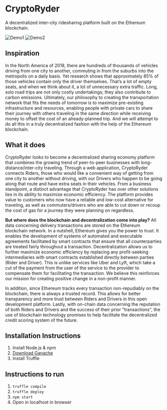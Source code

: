 # CryptoRyder
A decentralized inter-city ridesharing platform built on the Ethereum blockchain.

![Demo1](https://github.com/CryptoRyder/CryptoRyder/blob/master/demo1.PNG "Home Page")
![Demo2](https://github.com/CryptoRyder/CryptoRyder/blob/master/demo2.PNG "Search Results")
## Inspiration
In the North America of 2018, there are hundreds of thousands of vehicles driving from one city to another, commuting in from the suburbs into the metropolis on a daily basis. Yet research shows that approximately 85% of those vehicles contain only the driver themselves. That’s a lot of empty seats, and when we think about it, a lot of unnecessary extra traffic. Long, solo road trips are not only costly undertakings; they also contribute to carbon emissions. Ultimately, our philosophy to creating the transportation network that fits the needs of tomorrow is to maximize pre-existing infrastructure and resources, enabling people with private cars to share their journey with others traveling in the same direction while receiving money to offset the cost of an already-planned trip. And we will attempt to do all this in a truly decentralized fashion with the help of the Ethereum blockchain.

## What it does
CryptoRyder looks to become a decentralized sharing economy platform that combines the growing trend of peer-to-peer businesses with long-distance/inter-city traveling. Through a web application, CryptoRyder connects Riders, those who would like a convenient way of getting from one city to another without driving, with our Drivers who happen to be going along that route and have extra seats in their vehicles. From a business standpoint, a distinct advantage that CryptoRyder has over other solutions lies in its ability to maximize economic efficiency. The platform provides value to customers who now have a reliable and low-cost alternative for traveling, as well as commuters/drivers who are able to cut down or recoup the cost of gas for a journey they were planning on regardless.

**But where does the blockchain and decentralization come into play?**
All data concerning delivery transactions are stored on the Ethereum blockchain network. In a nutshell, Ethereum gives you the power to trust. It enables the development of systems of automated and executable agreements facilitated by smart contracts that ensure that all counterparties are treated fairly throughout a transaction. Decentralization allows us to further maximize economic efficiency by replacing any profit-seeking intermediaries with smart contracts established directly between parties (Rider and Driver). This is unlike services like Uber and Lyft, which take a cut of the payment from the user of the service to the provider to compensate them for facilitating the transaction. We believe this reinforces our mission for creating positive change in a non-profit manner.

In addition, since Ethereum tracks every transaction non-repudiably on the blockchain, there is always a trusted record. This allows for better transparency and more trust between Riders and Drivers in this open development platform. Lastly, with on-chain data concerning the reputation of both Riders and Drivers and the success of their prior "transactions", the use of blockchain technology promises to help facilitate the decentralized credit scoring system of the future.

## Installation Instructions
1. Install Node.js & npm
2. [Download Ganache](http://truffleframework.com/ganache/)
3. Install Truffle

## Instructions to run
1. `truffle compile`
2. `truffle deploy`
3. `npm start`
4. Open in localhost in browser
